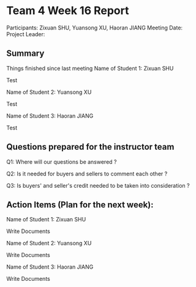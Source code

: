 # Team 4 Week 16 Report

Participants:  Zixuan SHU, Yuansong XU, Haoran JIANG
Meeting Date: 
Project Leader: 

## Summary

Things finished since last meeting 
Name of Student 1: Zixuan SHU

Test

Name of Student 2: Yuansong XU

Test

Name of Student 3: Haoran JIANG

Test

## Questions prepared for the instructor team
Q1: Where will our questions be answered ?

Q2:  Is it needed for buyers and sellers to comment each other ?

Q3:  Is buyers' and seller's credit needed to be taken into consideration ?

## Action Items (Plan for the next week):
Name of Student 1: Zixuan SHU

Write Documents

Name of Student 2: Yuansong XU

Write Documents

Name of Student 3:  Haoran JIANG

Write Documents
